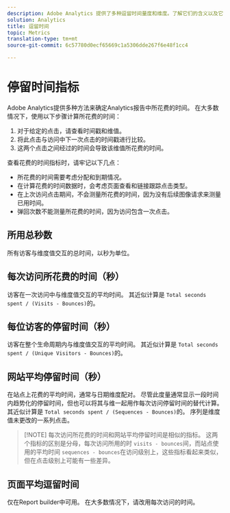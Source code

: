 ```yaml
---
description: Adobe Analytics 提供了多种逗留时间量度和维度。了解它们的含义以及它们的计算方式。
solution: Analytics
title: 逗留时间
topic: Metrics
translation-type: tm+mt
source-git-commit: 6c57780d0ecf65669c1a5306dde267f6e48f1cc4

---
```



# 停留时间指标

Adobe Analytics提供多种方法来确定Analytics报告中所花费的时间。 在大多数情况下，使用以下步骤计算所花费的时间：

1. 对于给定的点击，请查看时间戳和维值。
1. 将此点击与访问中下一次点击的时间戳进行比较。
1. 这两个点击之间经过的时间会导致该维值所花费的时间。

查看花费的时间指标时，请牢记以下几点：

* 所花费的时间需要考虑分配和到期情况。
* 在计算花费的时间数据时，会考虑页面查看和链接跟踪点击类型。
* 在上次访问点击期间，不会测量所花费的时间，因为没有后续图像请求来测量已用时间。
* 弹回次数不能测量所花费的时间，因为访问包含一次点击。

## 所用总秒数

所有访客与维度值交互的总时间，以秒为单位。

## 每次访问所花费的时间（秒）

访客在一次访问中与维度值交互的平均时间。 其近似计算是 `Total seconds spent / (Visits - Bounces)`的。

## 每位访客的停留时间（秒）

访客在整个生命周期内与维度值交互的平均时间。 其近似计算是 `Total seconds spent / (Unique Visitors - Bounces)`的。

## 网站平均停留时间（秒）

在站点上花费的平均时间，通常与日期维度配对。 尽管此度量通常显示一段时间内趋势化的停留时间，但也可以将其与维一起用作每次访问停留时间的替代计算。 其近似计算是 `Total seconds spent / (Sequences - Bounces)`的。 序列是维度值未更改的一系列点击。

> [!NOTE] 每次访问所花费的时间和网站平均停留时间是相似的指标。 这两个指标的区别是分母，每次访问所用的时 `visits - bounces`间，而站点使用的平均时间 `sequences - bounces`在访问级别上，这些指标看起来类似，但在点击级别上可能有一些差异。

## 页面平均逗留时间

仅在Report builder中可用。 在大多数情况下，请改用每次访问的时间。
